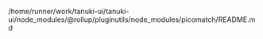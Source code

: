 /home/runner/work/tanuki-ui/tanuki-ui/node_modules/@rollup/pluginutils/node_modules/picomatch/README.md
